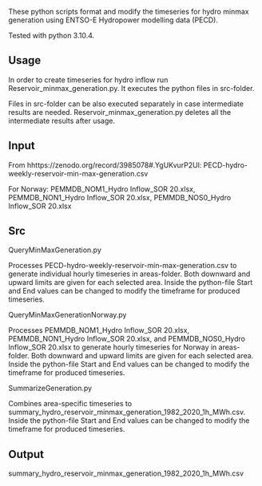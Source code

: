 These python scripts format and modify the timeseries for hydro minmax generation using ENTSO-E Hydropower modelling data (PECD). 

Tested with python 3.10.4.

## Usage

In order to create timeseries for hydro inflow run Reservoir_minmax_generation.py. It executes the python files in src-folder.

Files in src-folder can be also executed separately in case intermediate results are needed. Reservoir_minmax_generation.py deletes all the intermediate results after usage.

## Input

From hhttps://zenodo.org/record/3985078#.YgUKvurP2Ul:
PECD-hydro-weekly-reservoir-min-max-generation.csv

For Norway: PEMMDB_NOM1_Hydro Inflow_SOR 20.xlsx, PEMMDB_NON1_Hydro Inflow_SOR 20.xlsx, PEMMDB_NOS0_Hydro Inflow_SOR 20.xlsx

## Src

QueryMinMaxGeneration.py

Processes PECD-hydro-weekly-reservoir-min-max-generation.csv to generate individual hourly timeseries in areas-folder. Both downward and upward limits are given for each selected area. Inside the python-file Start and End values can be changed to modify the timeframe for produced timeseries.

QueryMinMaxGenerationNorway.py

Processes PEMMDB_NOM1_Hydro Inflow_SOR 20.xlsx, PEMMDB_NON1_Hydro Inflow_SOR 20.xlsx, and PEMMDB_NOS0_Hydro Inflow_SOR 20.xlsx to generate hourly timeseries for Norway in areas-folder. Both downward and upward limits are given for each selected area. Inside the python-file Start and End values can be changed to modify the timeframe for produced timeseries.

SummarizeGeneration.py

Combines area-specific timeseries to summary_hydro_reservoir_minmax_generation_1982_2020_1h_MWh.csv. Inside the python-file Start and End values can be changed to modify the timeframe for produced timeseries.

## Output

summary_hydro_reservoir_minmax_generation_1982_2020_1h_MWh.csv
